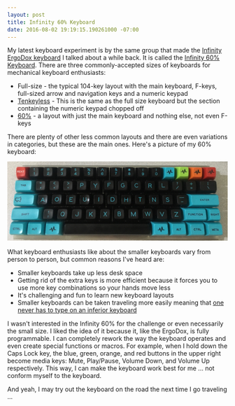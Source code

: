 ```yaml
---
layout: post
title: Infinity 60% Keyboard
date: 2016-08-02 19:19:15.190261000 -07:00
---
```


My latest keyboard experiment is by the same group that made the [Infinity ErgoDox keyboard](/2016/06/03/ergodox-keyboard/) I talked about a while back. It is called the [Infinity 60% Keyboard](https://input.club/devices/infinity-keyboard). There are three commonly-accepted sizes of keyboards for mechanical keyboard enthusiasts:

* Full-size - the typical 104-key layout with the main keyboard, F-keys, full-sized arrow and navigation keys and a numeric keypad
* [Tenkeyless](https://deskthority.net/wiki/Tenkeyless_keyboard) - This is the same as the full size keyboard but the section containing the numeric keypad chopped off
* [60%](https://deskthority.net/wiki/60%25) - a layout with just the main keyboard and nothing else, not even F-keys

There are plenty of other less common layouts and there are even variations in categories, but these are the main ones. Here's a picture of my 60% keyboard:

![My Infinity 60% Keyboard](/images/infinity-60-percent.jpg)

What keyboard enthusiasts like about the smaller keyboards vary from person to person, but common reasons I've heard are:

* Smaller keyboards take up less desk space
* Getting rid of the extra keys is more efficient because it forces you to use more key combinations so your hands move less
* It's challenging and fun to learn new keyboard layouts
* Smaller keyboards can be taken traveling more easily meaning that [one never has to type on an inferior keyboard](https://www.flickr.com/photos/mortenteinum/27920424870)

I wasn't interested in the Infinity 60% for the challenge or even necessarily the small size. I liked the idea of it because it, like the ErgoDox, is fully programmable. I can completely rework the way the keyboard operates and even create special functions or macros. For example, when I hold down the Caps Lock key, the blue, green, orange, and red buttons in the upper right become media keys: Mute, Play/Pause, Volume Down, and Volume Up respectively. This way, I can make the keyboard work best for me ... not conform myself to the keyboard.

And yeah, I may try out the keyboard on the road the next time I go traveling ...
